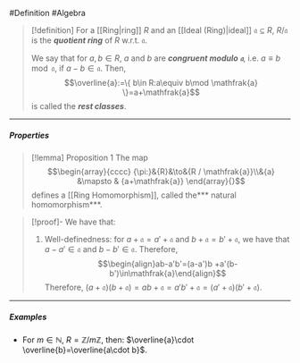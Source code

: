 #Definition #Algebra

> [!definition]
> For a [[Ring|ring]] $R$ and an [[Ideal (Ring)|ideal]] $\mathfrak{a}\subseteq R$, $R / \mathfrak{a}$ is the ***quotient ring*** of $R$ w.r.t. $\mathfrak{a}$. 
> 
> We say that for $a,b\in R$, $a$ and $b$ are ***congruent modulo $\mathfrak{a}$***, i.e. $a\equiv b\mod \mathfrak{a}$, if $a-b\in \mathfrak{a}$. Then, $$\overline{a}:=\{ b\in R:a\equiv b\mod \mathfrak{a} \}=a+\mathfrak{a}$$is called the ***rest classes***.
---
##### Properties
> [!lemma] Proposition 1
> The map $$\begin{array}{cccc} {\pi:}&{R}&\to&{R / \mathfrak{a}}\\&{a} &\mapsto & {a+\mathfrak{a}} \end{array}{}$$defines a [[Ring Homomorphism]], called the*** natural homomorphism***.

>[!proof]-
>We have that: 
>1. Well-definedness: for $a+\mathfrak{a}=a'+\mathfrak{a}$ and $b+\mathfrak{a}=b'+\mathfrak{a}$, we have that $a-a'\in \mathfrak{a}$ and $b-b'\in\mathfrak{a}$. Therefore, 
>	$$\begin{align}ab-a'b'=(a-a')b +a'(b-b')\in\mathfrak{a}\end{align}$$Therefore, $(a+\mathfrak{a})(b+\mathfrak{a})=ab+\mathfrak{a}=a'b'+\mathfrak{a}=(a'+\mathfrak{a})(b'+\mathfrak{a})$.
---
##### Examples
- For $m\in \mathbb{N}$, $R=\mathbb{Z} / m\mathbb{Z}$, then: $\overline{a}\cdot \overline{b}=\overline{a\cdot b}$.
